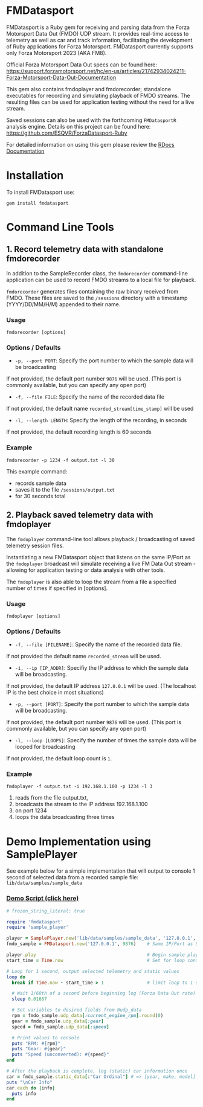 # FMDatasport

FMDatasport is a Ruby gem for receiving and parsing data from the Forza Motorsport Data Out (FMDO) UDP stream.
It provides real-time access to telemetry as well as car and track information, facilitating the development of Ruby
applications for Forza Motorsport. FMDatasport currently supports only Forza Motorsport 2023 (AKA FM8).

Official Forza Motorsport Data Out specs can be found here:
https://support.forzamotorsport.net/hc/en-us/articles/21742934024211-Forza-Motorsport-Data-Out-Documentation

This gem also contains fmdoplayer and fmdorecorder; standalone executables for recording and simulating playback of FMDO
streams. The resulting files can be used for application testing without the need for a live stream.

Saved sessions can also be used with the forthcoming `FMDatasportR` analysis engine. Details on this project can be
found here: https://github.com/ESQVR/ForzaDatasport-Ruby

For detailed information on using this gem please review the [RDocs Documentation](doc/index.html)

# Installation
To install FMDatasport use:

  ```
  gem install fmdatasport
  ```

# Command Line Tools

## 1. Record telemetry data with standalone fmdorecorder
In addition to the SampleRecorder class, the `fmdorecorder` command-line application can be used to record FMDO streams
to a local file for playback.

`fmdorecorder` generates files containing the raw binary received from FMDO. These files are saved to the `/sessions`
directory with a timestamp (YYYY/DD/MM/H/M) appended to their name.

### Usage

```
fmdorecorder [options]
```

### Options / Defaults

- `-p, --port PORT`: Specify the port number to which the sample data will be broadcasting

If not provided, the default port number `9876` will be used.
(This port is commonly available, but you can specify any open port)

- `-f, --file FILE`: Specify the name of the recorded data file

If not provided, the default name `recorded_stream[time_stamp]` will be used

- `-l, --length LENGTH`: Specify the length of the recording, in seconds

If not provided, the default recording length is 60 seconds

### Example

```
fmdorecorder -p 1234 -f output.txt -l 30
```
This example command:
- records sample data
- saves it to the file `/sessions/output.txt`
- for 30 seconds total

## 2. Playback saved telemetry data with fmdoplayer
The `fmdoplayer` command-line tool allows playback / broadcasting of saved telemetry session files.

Instantiating a new FMDatasport object that listens on the same IP/Port as the `fmdoplayer` broadcast will simulate
receiving a live FM Data Out stream - allowing for application testing or data analysis with other tools.

The `fmdoplayer` is also able to loop the stream from a file a specified number of times if specified in [options].
### Usage

```
fmdoplayer [options]
```

### Options / Defaults

- `-f, --file [FILENAME]`: Specify the name of the recorded data file.

If not provided the default name `recorded_stream` will be used.

- `-i, --ip [IP_ADDR]`: Specifiy the IP address to which the sample data will be broadcasting.

If not provided, the default IP address `127.0.0.1` will be used.
(The localhost IP is the best choice in most situations)

- `-p, --port [PORT]`: Specify the port number to which the sample data will be broadcasting.

If not provided, the default port number `9876` will be used.
(This port is commonly available, but you can specify any open port)

- `-l, --loop [LOOPS]`: Specify the number of times the sample data will be looped for broadcasting

If not provided, the default loop count is `1`.

### Example

```
fmdoplayer -f output.txt -i 192.168.1.100 -p 1234 -l 3
```

1. reads from the file output.txt,
2. broadcasts the stream to the IP address 192.168.1.100
3. on port 1234
4. loops the data broadcasting three times



# Demo Implementation using SamplePlayer

See example below for a simple implementation that will output to console 1 second of selected data
from a recorded sample file: `lib/data/samples/sample_data`

### [Demo Script (click here)](lib/data/samples/demo.rb)

```ruby
# frozen_string_literal: true

require 'fmdatasport'
require 'sample_player'

player = SamplePlayer.new('lib/data/samples/sample_data', '127.0.0.1', 9876)
fmdo_sample = FMDatasport.new('127.0.0.1', 9876)    # Same IP/Port as SamplePlayer

player.play                                         # Begin sample playback
start_time = Time.now                               # Set for loop control

# Loop for 1 second, output selected telemetry and static values
loop do
  break if Time.now - start_time > 1                # limit loop to 1 second

  # Wait 1/60th of a second before beginning log (Forza Data Out rate)
  sleep 0.01667

  # Set variables to desired fields from @udp_data
  rpm = fmdo_sample.udp_data[:current_engine_rpm].round(0)
  gear = fmdo_sample.udp_data[:gear]
  speed = fmdo_sample.udp_data[:speed]

  # Print values to console
  puts "RPM: #{rpm}"
  puts "Gear: #{gear}"
  puts "Speed (unconverted): #{speed}"
end

# After the playback is complete, log (static) car information once
car = fmdo_sample.static_data[:"Car Ordinal"] # => [year, make, model]
puts "\nCar Info"
car.each do |info|
  puts info
end
```
